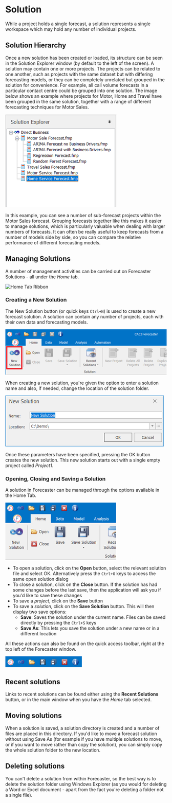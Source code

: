 # Solution
While a project holds a single forecast, a solution represents a single workspace which may hold any number of individual projects.

## Solution Hierarchy

Once a new solution has been created or loaded, its structure can be seen in the Solution Explorer window (by default to the left of the screen).  A solution may contain one or more projects. The projects can be related to one another, such as projects with the same dataset but with differing forecasting models, or they can be completely unrelated but grouped in the solution for convenience. For example, all call volume forecasts in a particular contact centre could be grouped into one solution. The image below shows an example where projects for Motor, Home and Travel have been grouped in the same solution, together with a range of different forecasting techniques for Motor Sales.

![Solution Hierarchy](imgs/Solution_SolutionHierarchy.png)

In this example, you can see a number of sub-forecast projects within the Motor Sales forecast.  Grouping forecasts together like this makes it easier to manage solutions, which is particularly valuable when dealing with larger numbers of forecasts. It can often be really useful to keep forecasts from a number of models side by side, so you can compare the relative performance of different forecasting models.


## Managing Solutions

A number of management activities can be carried out on Forecaster Solutions - all under the *Home* tab.



![Home Tab Ribbon](/reference/Getting-started/imgs/Home_Ribbon.png)

### Creating a New Solution

The New Solution button (or quick keys `Ctrl+N`) is used to create a new forecast solution. A solution can contain any number of projects, each with their own data and forecasting models.

![New Solution](imgs/Solution_NewSolutionButton.png)

When creating a new solution, you're given the option to enter a solution name and also, if needed, change the location of the solution folder. 

![New Solution Name & Location](imgs/Solution_NewSolutionWizard.png)

 Once these parameters have been specified, pressing the OK button creates the new solution. This new solution starts out with a single empty project called *Project1*.
 
 <!--For finding out how to add new projects to a solution, use the link below:

{% page-ref page="Projects.md" %}
-->

### Opening, Closing and Saving a Solution

A solution in Forecaster can be managed through the options available in the Home Tab.

![Solution Management](imgs/Solution_Management.png)


*	To open a solution, click on the **Open** button, select the relevant solution file and select OK.  Alternatively press the `Ctrl+O` keys to access the same open solution dialog
*	To close a solution, click on the **Close** button.  If the solution has had some changes before the last save, then the application will ask you if you'd like to save these changes
*   To save a *project*, click on the **Save** button
*	To save a *solution*, click on the **Save Solution** button.  This will then display two save options:
    -	**Save**:  Saves the solution under the current name.  Files can be saved directly by pressing the `Ctrl+S` keys
    -	**Save As**: This lets you save the solution under a new name or in a different location


All these actions can also be found on the quick access toolbar, right at the top left of the Forecaster window.

![Quick Access Toolbar](../Getting-started/imgs/Solution_QuickAccessToolbar.png)


## Recent solutions
Links to recent solutions can be found either using the **Recent Solutions** button, or in the main window when you have the *Home* tab selected.  

## Moving solutions
When a solution is saved, a solution directory is created and a number of files are placed in this directory.  If you'd like to move a forecast solution without using Save As (for example if you have multiple solutions to move, or if you want to move rather than copy the solution), you can simply copy the whole solution folder to the new location.

## Deleting solutions
You can't delete a solution from within Forecaster, so the best way is to delete the solution folder using Windows Explorer (as you would for deleting a Word or Excel document - apart from the fact you're deleting a folder not a single file).





